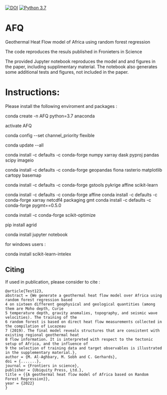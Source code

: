 [![DOI](https://zenodo.org/badge/494554790.svg)](https://zenodo.org/badge/latestdoi/494554790)
[![Python 3.7](https://img.shields.io/badge/python-3.7-blue.svg)](https://www.python.org/downloads/release/python-370/)


# AFQ
Geothermal Heat Flow model of Africa using random forest regression

The code reproduces the resuls published in Fronieters in Science

The provided Jupyter notebook reproduces the model and and figures in the paper, including supplimentary material. The notebook also generates some additional tests and figures, not included in the paper.


# Instructions:

Please install the following enviroment and packages :

conda create -n AFQ python=3.7 anaconda

activate AFQ 

conda config --set channel_priority flexible

conda update --all



conda install -c defaults -c conda-forge numpy  xarray  dask pyproj pandas scipy  imageio


conda install -c defaults -c conda-forge  geopandas fiona rasterio matplotlib  cartopy basemap

conda install -c defaults -c conda-forge  gstools  pykrige affine scikit-learn

conda install -c defaults -c conda-forge  affine
conda install -c defaults -c conda-forge  xarray netcdf4 packaging gmt
conda install -c defaults -c conda-forge   pygmt==0.5.0

conda install -c conda-forge scikit-optimize

pip install agrid

conda install jupyter notebook

for windows users :

conda install scikit-learn-intelex

## Citing

If used in publication, please consider to cite :

```
@article{Test123,
abstract = {We generate a geothermal heat flow model over Africa using random forest regression based
4 on sixteen different geophysical and geological quantities (among them are Moho depth, Curie
5 temperature depth, gravity anomalies, topography, and seismic wave velocities). The training of the
6 random forest is based on direct heat flow measurements collected in the compilation of Lucazeau
7 (2019). The final model reveals structures that are consistent with existing regional geothermal heat
8 flow information. It is interpreted with respect to the tectonic setup of Africa, and the influence of
9 the selection of training data and target observables is illustrated in the supplementary material.},
author = {M. Al-Aghbary, M. Sobh and C. Gerhards},
doi = {.......},
journal = {Frontiers in science},
publisher = {Ubiquity Press, Ltd.},
title = {{A geothermal heat flow model of Africa based on Random Forest Regression}},
year = {2022}
}
```
